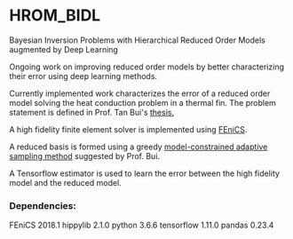 # HROM_BIDL
Bayesian Inversion Problems with Hierarchical Reduced Order Models augmented by Deep Learning

Ongoing work on improving reduced order models by better characterizing their error using deep learning methods.

Currently implemented work characterizes the error of a reduced order model solving the heat conduction problem 
in a thermal fin. The problem statement is defined in Prof. Tan Bui's [thesis.](http://users.ices.utexas.edu/~tanbui/PublishedPapers/TanBuiPhDthesis.pdf)

A high fidelity finite element solver is implemented using [FEniCS](https://fenicsproject.org).

A reduced basis is formed using a greedy [model-constrained adaptive sampling method](http://hdl.handle.net/1721.1/40305) suggested by Prof. Bui.

A Tensorflow estimator is used to learn the error between the high fidelity model and the reduced model. 

### Dependencies:
FEniCS 2018.1
hippylib 2.1.0
python 3.6.6
tensorflow 1.11.0
pandas 0.23.4
